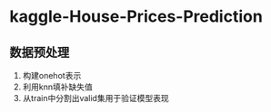 # kaggle-House-Prices-Prediction

## 数据预处理

1. 构建onehot表示
2. 利用knn填补缺失值
3. 从train中分割出valid集用于验证模型表现
